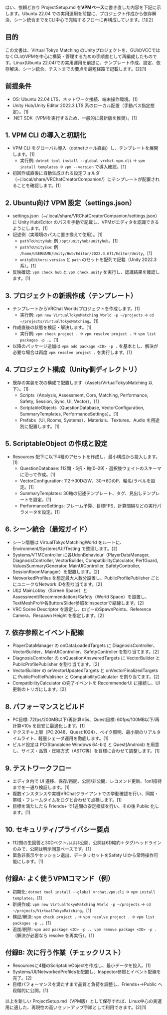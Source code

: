 はい、依頼どおり ProjectSetup.md を**VPMベース**に書き直した内容を下記に示します。Ubuntu 22.04 での実用運用を前提に、プロジェクト作成から依存解決、シーン統合までをCLI中心で完結するフローに再構成しています。[1][2]

## 目的
この文書は、Virtual Tokyo Matching のUnityプロジェクトを、GUIのVCCではなくCLIのVPMを中心に構築・管理するための手順書として再編成したものです。Linux(Ubuntu 22.04)での実用運用を前提に、テンプレート作成、設定、依存解決、シーン統合、テストまでの要点を最短経路で記載します。[2][1]

## 前提条件
- OS: Ubuntu 22.04 LTS、ネットワーク接続、端末操作環境。[1]
- Unity Hub/Unity Editor 2022.3 LTS 系のローカル配置（手動パス指定想定）。[1]
- .NET SDK（VPMを実行するため、一般的に最新版を推奨）。[1]

## 1. VPM CLI の導入と初期化
- VPM CLI をグローバル導入（dotnetツール経由）し、テンプレートを展開します。[1]
  - 実行例: `dotnet tool install --global vrchat.vpm.cli` → `vpm install templates` → `vpm --version` で導入確認。[1]
- 初回作成直後に自動生成される設定フォルダ（~/.local/share/VRChatCreatorCompanion/）にテンプレートが配置されることを確認します。[1]

## 2. Ubuntu向け VPM 設定（settings.json）
- settings.json（~/.local/share/VRChatCreatorCompanion/settings.json）に Unity Hub/Editor のパスを手動で記載し、VPMがエディタを認識できるようにします。[1]
- 記述例（実環境のパスに置き換えて使用）。[1]
  - `pathToUnityHub`: 例 `/opt/unityhub/unityhub`。[1]
  - `pathToUnityExe`: 例 `/home/USERNAME/Unity/Hub/Editor/2022.3.6f1/Editor/Unity`。[1]
  - `unityEditors`: `version` と `path` のセットを配列で記載（Unity 2022.3系）。[1]
- 反映確認: `vpm check hub` と `vpm check unity` を実行し、認識結果を確認します。[1]

## 3. プロジェクトの新規作成（テンプレート）
- テンプレートからVRChat Worldsプロジェクトを作成します。[1]
  - 実行例: `vpm new VirtualTokyoMatching World -p ~/projects` → `cd ~/projects/VirtualTokyoMatching`。[1]
- 作成直後の状態を検証・解決します。[1]
  - 実行例: `vpm check project .` → `vpm resolve project .` → `vpm list packages -p .`。[1]
- 以降のパッケージ追加は `vpm add package <ID> -p .` を基本とし、解決が必要な場合は再度 `vpm resolve project .` を実行します。[1]

## 4. プロジェクト構成（Unity側ディレクトリ）
- 既存の実装を次の構成で配置します（Assets/VirtualTokyoMatching 以下）。[1]
  - Scripts（Analysis, Assessment, Core, Matching, Performance, Safety, Session, Sync, UI, Vector）。[1]
  - ScriptableObjects（QuestionDatabase, VectorConfiguration, SummaryTemplates, PerformanceSettings）。[1]
  - Prefabs（UI, Rooms, Systems）、Materials、Textures、Audio を用途別に配置します。[1]

## 5. ScriptableObject の作成と設定
- Resources 配下に以下4種のアセットを作成し、最小構成から投入します。[1]
  - QuestionDatabase: 112問・5択・軸(0–29)・選択肢ウェイトのスキーマに沿って作成。[1]
  - VectorConfiguration: 112→30DのW、30→6DのP、軸名/ラベルを設定。[1]
  - SummaryTemplates: 30軸の記述テンプレート、タグ、見出しテンプレートを設定。[1]
  - PerformanceSettings: フレーム予算、目標FPS、計算間隔などの実行パラメータを設定。[1]

## 6. シーン統合（最短ガイド）
- シーン階層は VirtualTokyoMatchingWorld をルートに、Environment/Systems/UI/Testing で整理します。[2]
- Systems/VTMController に各UdonBehaviour（PlayerDataManager, DiagnosisController, VectorBuilder, CompatibilityCalculator, PerfGuard, ValuesSummaryGenerator, MainUIController, SafetyController, SessionRoomManager）を配置します。[2]
- NetworkedProfiles を想定最大人数分設置し、PublicProfilePublisher ごとにユニークなNetwork IDを割り当てます。[2]
- UIは MainLobby（Screen Space）と Assessment/Recommendations/Safety（World Space）を設置し、TextMeshProや各Button/Slider参照をInspectorで結線します。[2]
- VRC Scene Descriptor を設定し、ロビーのSpawnPoints、Reference Camera、Respawn Height を指定します。[2]

## 7. 依存参照とイベント配線
- PlayerDataManager の onDataLoadedTargets に DiagnosisController、VectorBuilder、MainUIController、SafetyController を割り当てます。[2]
- DiagnosisController の onQuestionAnsweredTargets に VectorBuilder と PublicProfilePublisher を割り当てます。[2]
- VectorBuilder の onVectorUpdatedTargets と onVectorFinalizedTargets に PublicProfilePublisher と CompatibilityCalculator を割り当てます。[2]
- CompatibilityCalculator の完了イベントを RecommenderUI に接続し、UI更新のトリガにします。[2]

## 8. パフォーマンスとビルド
- PC目標: 72fps/200MB以下/再計算≤5s、Quest目標: 60fps/100MB以下/再計算≤10s を目安に最適化します。[1]
- テクスチャ上限（PC:2048、Quest:1024）、ベイク照明、最小限のリアルタイムライト、軽量シェーダ運用を徹底します。[1]
- ビルド設定は PC(Standalone Windows 64-bit) と Quest(Android) を用意し、サイズ・品質・圧縮方式（ASTC等）を目標に合わせて調整します。[1]

## 9. テストワークフロー
- エディタ内で UI 遷移、保存/再開、公開/非公開、レコメンド更新、1on1招待までを一通り検証します。[1]
- 複数インスタンスや実機VRChatクライアントでの挙動確認を行い、同期・帯域・フレームタイムをログと合わせて点検します。[1]
- 目標を満たしたら Friends+ で1週間の安定検証を行い、その後 Public 化します。[1]

## 10. セキュリティ/プライバシー要点
- 112問の生回答と30Dベクトルは非公開、公開は6D縮約＋タグ/ヘッドラインのみで、公開は明示同意ベースです。[1]
- 緊急非表示やセッション退出、データリセットをSafety UIから常時操作可能にします。[1]

## 付録A: よく使うVPMコマンド（例）
- 初期化: `dotnet tool install --global vrchat.vpm.cli` → `vpm install templates`。[1]
- 新規作成: `vpm new VirtualTokyoMatching World -p ~/projects` → `cd ~/projects/VirtualTokyoMatching`。[1]
- 検証/解決: `vpm check project .` → `vpm resolve project .` → `vpm list packages -p .`。[1]
- 追加/削除: `vpm add package <ID> -p .`、`vpm remove package <ID> -p .`（解決が必要なら resolve を再実行）。[1]

## 付録B: 次に行う作業（チェックリスト）
- Resourcesに4種のScriptableObjectを作成し、最小データを投入。[1]
- Systems/UI/NetworkedProfilesを配置し、Inspector参照とイベント配線を完了。[2]
- 目標パフォーマンスを満たすまで品質と負荷を調整し、Friends+→Public へ段階的に公開。[1]

以上を新しい ProjectSetup.md（VPM版）として保存すれば、Linux中心の実運用に適した、再現性の高いセットアップ手順として利用できます。[2][1]
